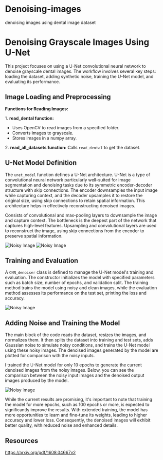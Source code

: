 # Denoising-images
denoising images using dental image dataset

<!DOCTYPE html>
<html lang="en">
<head>
    <meta charset="UTF-8">
    <meta name="viewport" content="width=device-width, initial-scale=1.0">
   
</head>
<body>
    <div class="container">
        <h1>Denoising Grayscale Images Using U-Net</h1>
        <p>This project focuses on using a U-Net convolutional neural network to denoise grayscale dental images. The workflow involves several key steps: loading the dataset, adding synthetic noise, training the U-Net model, and evaluating its performance.</p>

  <h2>Image Loading and Preprocessing</h2>
        <p><strong>Functions for Reading Images:</strong></p>
        <p>1. <strong>read_dental function:</strong></p>
        <ul>
            <li>Uses OpenCV to read images from a specified folder.</li>
            <li>Converts images to grayscale.</li>
            <li>Stores images in a numpy array.</li>
        </ul>
        <p>2. <strong>read_all_datasets function:</strong> Calls <code>read_dental</code> to get the dataset.</p>

   <h2>U-Net Model Definition</h2>
        <p>The <code>unet_model</code> function defines a U-Net architecture. U-Net is a type of convolutional neural network particularly well-suited for image segmentation and denoising tasks due to its symmetric encoder-decoder structure with skip connections. The encoder downsamples the input image while capturing context, and the decoder upsamples it to restore the original size, using skip connections to retain spatial information. This architecture helps in effectively reconstructing denoised images.</p>
        <p>Consists of convolutional and max-pooling layers to downsample the image and capture context. The bottleneck is the deepest part of the network that captures high-level features. Upsampling and convolutional layers are used to reconstruct the image, using skip connections from the encoder to preserve spatial information.</p>

  <img src="https://private-user-images.githubusercontent.com/133969661/333787105-1f7a3ff5-9e37-4e01-b8d5-4d4a2119bb55.png?jwt=eyJhbGciOiJIUzI1NiIsInR5cCI6IkpXVCJ9.eyJpc3MiOiJnaXRodWIuY29tIiwiYXVkIjoicmF3LmdpdGh1YnVzZXJjb250ZW50LmNvbSIsImtleSI6ImtleTUiLCJleHAiOjE3MTY2Mjk3NTgsIm5iZiI6MTcxNjYyOTQ1OCwicGF0aCI6Ii8xMzM5Njk2NjEvMzMzNzg3MTA1LTFmN2EzZmY1LTllMzctNGUwMS1iOGQ1LTRkNGEyMTE5YmI1NS5wbmc_WC1BbXotQWxnb3JpdGhtPUFXUzQtSE1BQy1TSEEyNTYmWC1BbXotQ3JlZGVudGlhbD1BS0lBVkNPRFlMU0E1M1BRSzRaQSUyRjIwMjQwNTI1JTJGdXMtZWFzdC0xJTJGczMlMkZhd3M0X3JlcXVlc3QmWC1BbXotRGF0ZT0yMDI0MDUyNVQwOTMwNThaJlgtQW16LUV4cGlyZXM9MzAwJlgtQW16LVNpZ25hdHVyZT0yZjJjN2JmZjllZTU3MjAzNTE1MWI4NWZkOTljZGM2NjdhNzY4NGY2OTU1ODNmNjQzNWIwNTE0ZTE2OTQ4YjRkJlgtQW16LVNpZ25lZEhlYWRlcnM9aG9zdCZhY3Rvcl9pZD0wJmtleV9pZD0wJnJlcG9faWQ9MCJ9.Tzi8PxkOID0xe-eBtnrnjSlaeyirU0Z1oSPsSOOMB-Q" alt="Noisy Image">
   <img src="https://private-user-images.githubusercontent.com/133969661/333787108-5c547235-fee5-45d7-90ef-101d04c0b29e.png?jwt=eyJhbGciOiJIUzI1NiIsInR5cCI6IkpXVCJ9.eyJpc3MiOiJnaXRodWIuY29tIiwiYXVkIjoicmF3LmdpdGh1YnVzZXJjb250ZW50LmNvbSIsImtleSI6ImtleTUiLCJleHAiOjE3MTY2Mjk3NTgsIm5iZiI6MTcxNjYyOTQ1OCwicGF0aCI6Ii8xMzM5Njk2NjEvMzMzNzg3MTA4LTVjNTQ3MjM1LWZlZTUtNDVkNy05MGVmLTEwMWQwNGMwYjI5ZS5wbmc_WC1BbXotQWxnb3JpdGhtPUFXUzQtSE1BQy1TSEEyNTYmWC1BbXotQ3JlZGVudGlhbD1BS0lBVkNPRFlMU0E1M1BRSzRaQSUyRjIwMjQwNTI1JTJGdXMtZWFzdC0xJTJGczMlMkZhd3M0X3JlcXVlc3QmWC1BbXotRGF0ZT0yMDI0MDUyNVQwOTMwNThaJlgtQW16LUV4cGlyZXM9MzAwJlgtQW16LVNpZ25hdHVyZT1mYjMwODdlYWExMTc5NzI2NGQ3OWRmMTBhZjFiNTk4MzMxZmEzNTE3Y2UxYjBhYTg0NTQ3ZDRiNTI0OTUyZTdhJlgtQW16LVNpZ25lZEhlYWRlcnM9aG9zdCZhY3Rvcl9pZD0wJmtleV9pZD0wJnJlcG9faWQ9MCJ9.OX_b2xf-sgM4sLGMYcAATg8HeXae8FuN4bW32Pud548" alt="Noisy Image">

   <h2>Training and Evaluation</h2>
        <p>A <code>CNN_denoiser</code> class is defined to manage the U-Net model's training and evaluation. The constructor initializes the model with specified parameters such as batch size, number of epochs, and validation split. The training method trains the model using noisy and clean images, while the evaluation method assesses its performance on the test set, printing the loss and accuracy.</p>

  <img src="https://private-user-images.githubusercontent.com/133969661/333787112-5d1fd9c7-26a0-4b32-97ab-95f6892c95c3.png?jwt=eyJhbGciOiJIUzI1NiIsInR5cCI6IkpXVCJ9.eyJpc3MiOiJnaXRodWIuY29tIiwiYXVkIjoicmF3LmdpdGh1YnVzZXJjb250ZW50LmNvbSIsImtleSI6ImtleTUiLCJleHAiOjE3MTY2Mjk3NTgsIm5iZiI6MTcxNjYyOTQ1OCwicGF0aCI6Ii8xMzM5Njk2NjEvMzMzNzg3MTEyLTVkMWZkOWM3LTI2YTAtNGIzMi05N2FiLTk1ZjY4OTJjOTVjMy5wbmc_WC1BbXotQWxnb3JpdGhtPUFXUzQtSE1BQy1TSEEyNTYmWC1BbXotQ3JlZGVudGlhbD1BS0lBVkNPRFlMU0E1M1BRSzRaQSUyRjIwMjQwNTI1JTJGdXMtZWFzdC0xJTJGczMlMkZhd3M0X3JlcXVlc3QmWC1BbXotRGF0ZT0yMDI0MDUyNVQwOTMwNThaJlgtQW16LUV4cGlyZXM9MzAwJlgtQW16LVNpZ25hdHVyZT0xYjk2NmMyMWY3ZTRjZWMwNDAxN2NkYmE2YTNhNWM4NDRkMTAyOTJjMTlmMWY1N2I2NjIzMjM4YTYzYWViZWZkJlgtQW16LVNpZ25lZEhlYWRlcnM9aG9zdCZhY3Rvcl9pZD0wJmtleV9pZD0wJnJlcG9faWQ9MCJ9.lCElFoaZNAoTqELStFYFR806EAtC3wZ4XsNR-HE8etQ" alt="Noisy Image">

   <h2>Adding Noise and Training the Model</h2>
        <p>The main block of the code reads the dataset, resizes the images, and normalizes them. It then splits the dataset into training and test sets, adds Gaussian noise to simulate noisy conditions, and trains the U-Net model using these noisy images. The denoised images generated by the model are plotted for comparison with the noisy inputs.</p>

   <p>I trained the U-Net model for only 10 epochs to generate the current denoised images from the noisy images. Below, you can see the comparison between the noisy input images and the denoised output images produced by the model.</p>

   <img src="https://private-user-images.githubusercontent.com/133969661/333787110-ef67e6ac-48e1-4bd7-9e47-7d9314abccd1.png?jwt=eyJhbGciOiJIUzI1NiIsInR5cCI6IkpXVCJ9.eyJpc3MiOiJnaXRodWIuY29tIiwiYXVkIjoicmF3LmdpdGh1YnVzZXJjb250ZW50LmNvbSIsImtleSI6ImtleTUiLCJleHAiOjE3MTY2Mjk3NTgsIm5iZiI6MTcxNjYyOTQ1OCwicGF0aCI6Ii8xMzM5Njk2NjEvMzMzNzg3MTEwLWVmNjdlNmFjLTQ4ZTEtNGJkNy05ZTQ3LTdkOTMxNGFiY2NkMS5wbmc_WC1BbXotQWxnb3JpdGhtPUFXUzQtSE1BQy1TSEEyNTYmWC1BbXotQ3JlZGVudGlhbD1BS0lBVkNPRFlMU0E1M1BRSzRaQSUyRjIwMjQwNTI1JTJGdXMtZWFzdC0xJTJGczMlMkZhd3M0X3JlcXVlc3QmWC1BbXotRGF0ZT0yMDI0MDUyNVQwOTMwNThaJlgtQW16LUV4cGlyZXM9MzAwJlgtQW16LVNpZ25hdHVyZT0zNGMwNGFhN2QyMDc1M2VmMTYzYzU1MTMyODc1YTU1MTA3ZmFkN2Q1MDBjMDNiMzk1YzE3MDhlZjc0ZWQxM2RjJlgtQW16LVNpZ25lZEhlYWRlcnM9aG9zdCZhY3Rvcl9pZD0wJmtleV9pZD0wJnJlcG9faWQ9MCJ9.oqIGn_j0dfN0npyQnJBXk3TxX5DdZfxAZFKuGpYj4sM" alt="Noisy Image">

  <p>While the current results are promising, it's important to note that training the model for more epochs, such as 100 epochs or more, is expected to significantly improve the results. With extended training, the model has more opportunities to learn and fine-tune its weights, leading to higher accuracy and lower loss. Consequently, the denoised images will exhibit better quality, with reduced noise and enhanced details.</p>

<h2>Resources</h2>
<a href="https://arxiv.org/pdf/1608.04667v2">https://arxiv.org/pdf/1608.04667v2</a>


  
</div>
</body>
</html>
